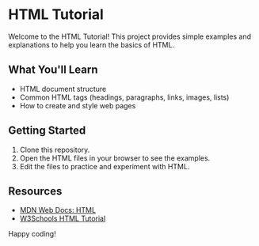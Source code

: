 # HTML Tutorial

Welcome to the HTML Tutorial!
This project provides simple examples and explanations to help you learn the basics of HTML.

## What You'll Learn

- HTML document structure
- Common HTML tags (headings, paragraphs, links, images, lists)
- How to create and style web pages

## Getting Started

1. Clone this repository.
2. Open the HTML files in your browser to see the examples.
3. Edit the files to practice and experiment with HTML.

## Resources

- [MDN Web Docs: HTML](https://developer.mozilla.org/en-US/docs/Web/HTML)
- [W3Schools HTML Tutorial](https://www.w3schools.com/html/)

Happy coding!
